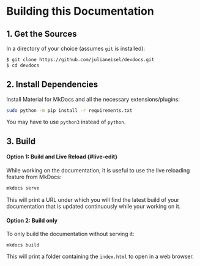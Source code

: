 # Building this Documentation

<!--
> INFO:
> The documentation uses the paid [Material for MkDocs Insiders](https://squidfunk.github.io/mkdocs-material/insiders/) tier now. However the documentation should be usable without this still. It is only used for the grid cards on the home page.
-->

## 1. Get the Sources

In a directory of your choice (assumes `git` is installed):
```bash
$ git clone https://github.com/julianeisel/devdocs.git
$ cd devdocs
```

## 2. Install Dependencies

Install Material for MkDocs and all the necessary extensions/plugins:

```bash
sudo python -m pip install -r requirements.txt
```
You may have to use `python3` instead of `python`.

## 3. Build

#### Option 1: Build and Live Reload {#live-edit}

While working on the documentation, it is useful to use the live reloading feature from MkDocs:
```bash
mkdocs serve
```
This will print a URL under which you will find the latest build of your documentation that is updated continuously while your working on it.

#### Option 2: Build only

To only build the documentation without serving it:
```
mkdocs build
```

This will print a folder containing the `index.html` to open in a web browser.
